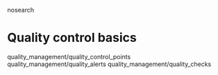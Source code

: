 nosearch  

# Quality control basics

<div class="toctree" titlesonly="">

quality_management/quality_control_points
quality_management/quality_alerts quality_management/quality_checks

</div>
